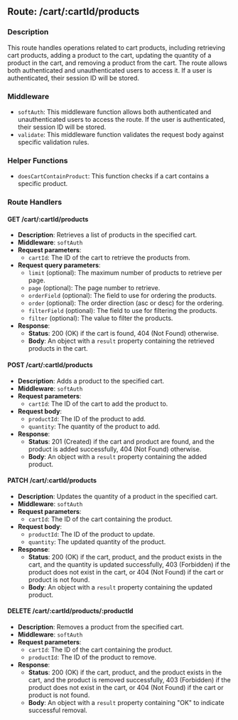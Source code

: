 ## Route: /cart/:cartId/products

### Description

This route handles operations related to cart products, including retrieving cart products, adding a product to the cart, updating the quantity of a product in the cart, and removing a product from the cart. The route allows both authenticated and unauthenticated users to access it. If a user is authenticated, their session ID will be stored.

### Middleware

- `softAuth`: This middleware function allows both authenticated and unauthenticated users to access the route. If the user is authenticated, their session ID will be stored.
- `validate`: This middleware function validates the request body against specific validation rules.

### Helper Functions

- `doesCartContainProduct`: This function checks if a cart contains a specific product.

### Route Handlers

#### GET /cart/:cartId/products

- **Description**: Retrieves a list of products in the specified cart.
- **Middleware**: `softAuth`
- **Request parameters**:
    - `cartId`: The ID of the cart to retrieve the products from.
- **Request query parameters**:
    - `limit` (optional): The maximum number of products to retrieve per page.
    - `page` (optional): The page number to retrieve.
    - `orderField` (optional): The field to use for ordering the products.
    - `order` (optional): The order direction (asc or desc) for the ordering.
    - `filterField` (optional): The field to use for filtering the products.
    - `filter` (optional): The value to filter the products.
- **Response**:
    - **Status**: 200 (OK) if the cart is found, 404 (Not Found) otherwise.
    - **Body**: An object with a `result` property containing the retrieved products in the cart.

#### POST /cart/:cartId/products

- **Description**: Adds a product to the specified cart.
- **Middleware**: `softAuth`
- **Request parameters**:
    - `cartId`: The ID of the cart to add the product to.
- **Request body**:
    - `productId`: The ID of the product to add.
    - `quantity`: The quantity of the product to add.
- **Response**:
    - **Status**: 201 (Created) if the cart and product are found, and the product is added successfully, 404 (Not Found) otherwise.
    - **Body**: An object with a `result` property containing the added product.

#### PATCH /cart/:cartId/products

- **Description**: Updates the quantity of a product in the specified cart.
- **Middleware**: `softAuth`
- **Request parameters**:
    - `cartId`: The ID of the cart containing the product.
- **Request body**:
    - `productId`: The ID of the product to update.
    - `quantity`: The updated quantity of the product.
- **Response**:
    - **Status**: 200 (OK) if the cart, product, and the product exists in the cart, and the quantity is updated successfully, 403 (Forbidden) if the product does not exist in the cart, or 404 (Not Found) if the cart or product is not found.
    - **Body**: An object with a `result` property containing the updated product.

#### DELETE /cart/:cartId/products/:productId

- **Description**: Removes a product from the specified cart.
- **Middleware**: `softAuth`
- **Request parameters**:
    - `cartId`: The ID of the cart containing the product.
    - `productId`: The ID of the product to remove.
- **Response**:
    - **Status**: 200 (OK) if the cart, product, and the product exists in the cart, and the product is removed successfully, 403 (Forbidden) if the product does not exist in the cart, or 404 (Not Found) if the cart or product is not found.
    - **Body**: An object with a `result` property containing "OK" to indicate successful removal.